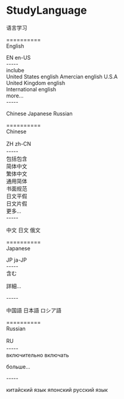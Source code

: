 # StudyLanguage
语言学习

==========                                     </br>
English

EN  en-US                                      </br>
-----                                          </br>
inclube                                        </br>
United States english Amercian english  U.S.A  </br>
United Kingdom english                         </br>
International english                          </br>
more...                                        </br>
-----                                          </br>

Chinese  Japanese  Russian                      


==========                                     </br>
Chinese                                        </br>  

ZH  zh-CN　　　　　　　　　　　　　　　　　　　　 </br>
-----　　　     　　　　　　　　　　　　　　　　　</br>
包括包含　　　　　　　　　　　　　　　　　　　　　 </br>
简体中文　　　　　　　　　　　　　　　　　　　　　 </br>
繁体中文　　　　　　　　　　　　　　　　　　　　　 </br>
通用简体　　　　　　　　　　　　　　　　　　　　　 </br>
书面规范　　　　　　　　　　　　　　　　　　　　　 </br>
日文平假　　　　　　　　　　　　　　　　　　　　　 </br>
日文片假　　　　　　　　　　　　　　　　　　　　　 </br>
更多...                                        </br>
-----                                          </br>

中文  日文  俄文




==========                                     </br>
Japanese                                       </br>

JP  ja-JP                                      </br>
-----                                          </br>
含む

詳細...

-----                                          </br>

中国語  日本語  ロシア語





==========                                     </br>
Russian                                        </br>

RU　　　　　　　　　　　　　　　　　　　　　　　　　</br>
-----     　　　　　　　　　　　　　　　　　　　　</br>
включительно
включать


больше...

-----                                         </br>

китайский язык  японский  русский язык

